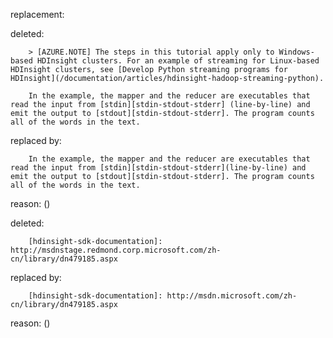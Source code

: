 replacement:

deleted:

		> [AZURE.NOTE] The steps in this tutorial apply only to Windows-based HDInsight clusters. For an example of streaming for Linux-based HDInsight clusters, see [Develop Python streaming programs for HDInsight](/documentation/articles/hdinsight-hadoop-streaming-python).
		
		In the example, the mapper and the reducer are executables that read the input from [stdin][stdin-stdout-stderr] (line-by-line) and emit the output to [stdout][stdin-stdout-stderr]. The program counts all of the words in the text.

replaced by:

		In the example, the mapper and the reducer are executables that read the input from [stdin][stdin-stdout-stderr](line-by-line) and emit the output to [stdout][stdin-stdout-stderr]. The program counts all of the words in the text.

reason: ()

deleted:

		[hdinsight-sdk-documentation]: http://msdnstage.redmond.corp.microsoft.com/zh-cn/library/dn479185.aspx

replaced by:

		[hdinsight-sdk-documentation]: http://msdn.microsoft.com/zh-cn/library/dn479185.aspx

reason: ()


